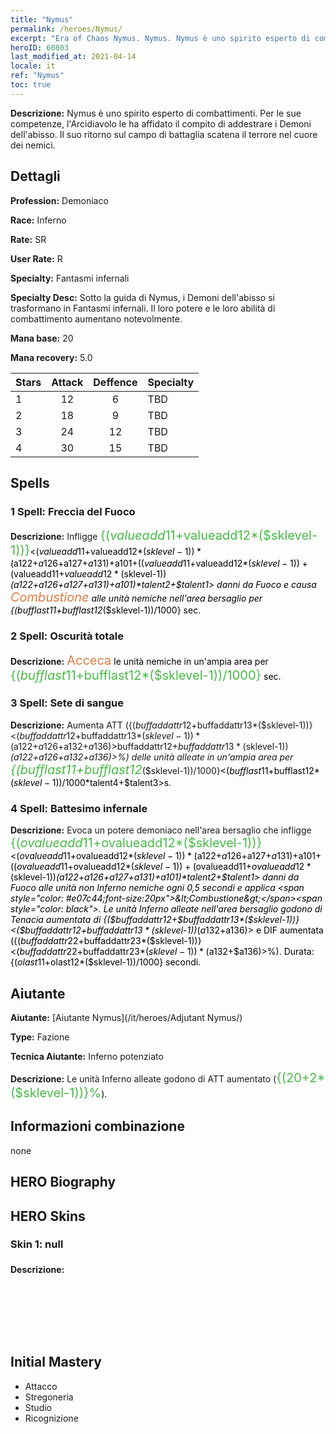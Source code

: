 ```yaml
---
title: "Nymus"
permalink: /heroes/Nymus/
excerpt: "Era of Chaos Nymus. Nymus. Nymus è uno spirito esperto di combattimenti. Per le sue competenze, l'Arcidiavolo le ha affidato il compito di addestrare i Demoni dell'abisso. Il suo ritorno sul campo di battaglia scatena il terrore nel cuore dei nemici."
heroID: 60803
last_modified_at: 2021-04-14
locale: it
ref: "Nymus"
toc: true
---
```

 **Descrizione:** Nymus è uno spirito esperto di combattimenti. Per le sue competenze, l'Arcidiavolo le ha affidato il compito di addestrare i Demoni dell'abisso. Il suo ritorno sul campo di battaglia scatena il terrore nel cuore dei nemici.
## Dettagli
 **Profession:** Demoniaco

 **Race:** Inferno

 **Rate:** SR

 **User Rate:** R

 **Specialty:** Fantasmi infernali

 **Specialty Desc:** Sotto la guida di Nymus, i Demoni dell'abisso si trasformano in Fantasmi infernali. Il loro potere e le loro abilità di combattimento aumentano notevolmente.

 **Mana base:** 20

 **Mana recovery:** 5.0


  | Stars   |     Attack     |    Deffence    |      Specialty     |
  |---------|:---------------:|:---------------:|--------------------|
  |    1    | 12 | 6 | TBD |
  |    2    | 18 | 9 | TBD |
  |    3    | 24 | 12 | TBD |
  |    4    | 30 | 15 | TBD |

## Spells
### 1 Spell: Freccia del Fuoco
 **Descrizione:** Infligge <span style="color: #48b946;font-size:20px">{($valueadd11+$valueadd12*($sklevel-1))}</span><span style="color: black"><($valueadd11+$valueadd12*($sklevel-1))*($a122+$a126+$a127+$a131)+$a101+(($valueadd11+$valueadd12*($sklevel-1))+($valueadd11+$valueadd12*($sklevel-1))*($a122+$a126+$a127+$a131)+$a101)*$talent2+$talent1> danni da Fuoco e causa <span style="color: #e07c44;font-size:20px">Combustione</span><span style="color: black"> alle unità nemiche nell'area bersaglio per {($bufflast11+$bufflast12*($sklevel-1))/1000} sec.

### 2 Spell: Oscurità totale
 **Descrizione:** <span style="color: #e07c44;font-size:20px">Acceca</span><span style="color: black"> le unità nemiche in un'ampia area per <span style="color: #48b946;font-size:20px">{($bufflast11+$bufflast12*($sklevel-1))/1000}</span><span style="color: black"> sec.

### 3 Spell: Sete di sangue
 **Descrizione:** Aumenta ATT ({($buffaddattr12+$buffaddattr13*($sklevel-1))}<($buffaddattr12+$buffaddattr13*($sklevel-1))*($a122+$a126+$a132+$a136)>%) e assorbimento ({($buffaddattr22+$buffaddattr23*($sklevel-1))}<($buffaddattr12+$buffaddattr13*($sklevel-1))*($a122+$a126+$a132+$a136)>%) delle unità alleate in un'ampia area per <span style="color: #48b946;font-size:20px">{($bufflast11+$bufflast12*($sklevel-1))/1000}</span><span style="color: black"><($bufflast11+$bufflast12*($sklevel-1))/1000*$talent4+$talent3>s.

### 4 Spell: Battesimo infernale
 **Descrizione:** Evoca un potere demoniaco nell'area bersaglio che infligge <span style="color: #48b946;font-size:20px">{($ovalueadd11+$ovalueadd12*($sklevel-1))}</span><span style="color: black"><($ovalueadd11+$ovalueadd12*($sklevel-1))*($a122+$a126+$a127+$a131)+$a101+(($ovalueadd11+$ovalueadd12*($sklevel-1))+($ovalueadd11+$ovalueadd12*($sklevel-1))*($a122+$a126+$a127+$a131)+$a101)*$talent2+$talent1> danni da Fuoco alle unità non Inferno nemiche ogni 0,5 secondi e applica <span style="color: #e07c44;font-size:20px">&lt;Combustione&gt;</span><span style="color: black">. Le unità Inferno alleate nell'area bersaglio godono di Tenacia aumentata di {($buffaddattr12+$buffaddattr13*($sklevel-1))}<($buffaddattr12+$buffaddattr13*($sklevel-1))*($a132+$a136)> e DIF aumentata ({($buffaddattr22+$buffaddattr23*($sklevel-1))}<($buffaddattr22+$buffaddattr23*($sklevel-1))*($a132+$a136)>%). Durata: {($olast11+$olast12*($sklevel-1))/1000} secondi.


## Aiutante

 **Aiutante:**  [Aiutante Nymus](/it/heroes/Adjutant Nymus/) 

 **Type:**  Fazione 

 **Tecnica Aiutante:**  Inferno potenziato 

 **Descrizione:** Le unità Inferno alleate godono di ATT aumentato (<span style="color: #48b946;font-size:20px">{(20+2*($sklevel-1))}%</span><span style="color: black">).

## Informazioni combinazione

  none
## HERO Biography

## HERO Skins
### Skin 1: **null**

 **Descrizione:** <span style="color: #ffffff;font-size:20px">Nymus è uno spirito esperto di combattimenti. Per le sue competenze, l'Arcidiavolo le ha affidato il compito di addestrare i Demoni dell'abisso. Il suo ritorno sul campo di battaglia scatena il terrore nel cuore dei nemici.</span>



## Initial Mastery
   - Attacco
   - Stregoneria
   - Studio
   - Ricognizione
